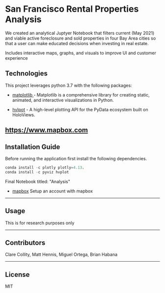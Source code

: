 # San Francisco Rental Properties Analysis

We created an analytical Juptyer Notebook that filters current (May 2021) and viable active foreclosure and sold properties in four Bay Area cities so that a user can make educated decisions when investing in real estate. 

Includes interactive maps, graphs, and visuals to improve UI and customer experience 

## Technologies

This project leverages python 3.7 with the following packages:

* [matplotlib ](https://matplotlib.org) - Matplotlib is a comprehensive library for creating static, animated, and interactive visualizations in Python.


* [hvlpot](https://hvplot.holoviz.org) - A high-level plotting API for the PyData ecosystem built on HoloViews.



https://www.mapbox.com
---

## Installation Guide

Before running the application first install the following dependencies.

```python
conda install -c plotly plotly=4.13.
conda install -c pyviz hvplot
```

Final Notebook titled: "Analysis"

* [mapbox](https://www.mapbox.com) Setup an account with mapbox 

---

## Usage

This is for research purposes only

---

## Contributors

Clare Collity, Matt Hennis, Miguel Ortega, Brian Habana

---

## License

MIT
